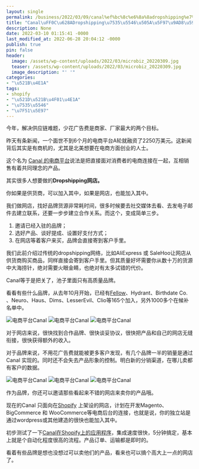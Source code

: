 ```yaml
---
layout: single
permalink: /business/2022/03/09/canal%ef%bc%8c%e6%8a%8adropshipping%e7%94%b5%e5%95%86%e5%81%9a%e5%be%97%e9%ab%98%e5%a4%a7%e4%b8%8a/
title: "Canal\uFF0C\u628ADropshipping\u7535\u5546\u505A\u5F97\u9AD8\u5927\u4E0A"
description: None
date: 2022-03-10 01:15:41 -0000
last_modified_at: 2022-06-28 20:04:12 -0000
publish: true
pin: false
header:
  image: /assets/wp-content/uploads/2022/03/microbiz_20220309.jpg
  teaser: /assets/wp-content/uploads/2022/03/microbiz_20220309.jpg
  image_description: "' '"
categories:
- "\u521B\u4E1A"
tags:
- shopify
- "\u521D\u521B\u4F01\u4E1A"
- "\u7535\u5546"
- "\u7F51\u5E97"
---
```

今年，解决供应链难题，少花广告费是商家、厂家最大的两个目标。

昨天有条新闻，一个面世不到6个月的电商平台A轮就融资了2250万美元。这新闻背后其实是有商机的，尤其是北美想要在电商方面创业的人士。

这个名为 [Canal 的电商平台](https://shopcanal.com/)说法是把直接面对消费者的电商连接在一起，互相销售有着共同理念的产品。

其实很多人想要做的**Dropshipping网店。**

你如果是供货商，可以加入其中，如果是网店，也能加入其中。

我们做网店，找好品牌货源非常耗时间，很多时候要去社交媒体去看、去发电子邮件去建立联系，还要一步步建立合作关系。而这个，变成简单三步。

  1. 邀请已经入驻的品牌；
  2. 选好产品、谈好提成、设置好支付方式；
  3. 在网店等着客户来买，品牌会直接寄到客户手里。

我们此前介绍过传统的dropshipping网络，比如AliExpress 或 SaleHoo让网店从供货商购买商品，同样直接会寄到客户手里。但其质量好坏需要你从数十万的货源中大海捞针，绝对需要火眼金睛，也绝对有太多试错的代价。

Canal等于是把关了，池子里面只有高质量品牌。

看看有些什么品牌，从去年10月开始，已经有[Fellow](https://fellowproducts.com)、Hydrant、Birthdate Co. 、Neuro、Haus、Dims、LesserEvil、Clio等165个加入，另外1000多个在候补名单中。

![电商平台Canal](/assets/wp-content/uploads/2022/03/20220309-1.jpg) ![电商平台Canal](/assets/wp-content/uploads/2022/03/20220309-2.jpg) ![电商平台Canal](/assets/wp-content/uploads/2022/03/20220309-3.jpg)

对于网店来说，很快找到合作品牌、很快谈妥协议，很快把产品和自己的网店无缝衔接，很快获得额外的收入。

对于品牌来说，不用花广告费就能被更多客户发现，有几个品牌一半的销量是通过 Canal 实现的。同时还不会失去产品形象的控制。明白新的分销渠道，在哪儿卖都有客户的数据。

![](/assets/wp-content/uploads/2022/03/20220309-7jpg-768x1024.jpg)电商平台Canal ![](/assets/wp-content/uploads/2022/03/20220309-6-741x1024.jpg)电商平台Canal ![](/assets/wp-content/uploads/2022/03/20220309-4-778x1024.jpg)电商平台Canal

作为品牌，你还可以邀请那些看起来不错的网店来卖你的产品哦。

现在的Canal 只面向在[Shopify](https://www.shopify.ca) 上架设的网店，计划在开发Magento、BigCommerce 和 WooCommerce等电商后台的连接，也就是说，你的独立站是通过wordpress或其他建造的很快也能加入其中。

初步测试了一下[Canal在Shopify上的应用程序](https://apps.shopify.com/canal-for-storefronts)，集成速度很快，5分钟搞定，基本上就是个自动化程度很高的流程。产品订单、运输都是即时的。

看着有些品牌是想也没想过可以卖他们的产品，看来也可以搞个高大上一点的网店了。
